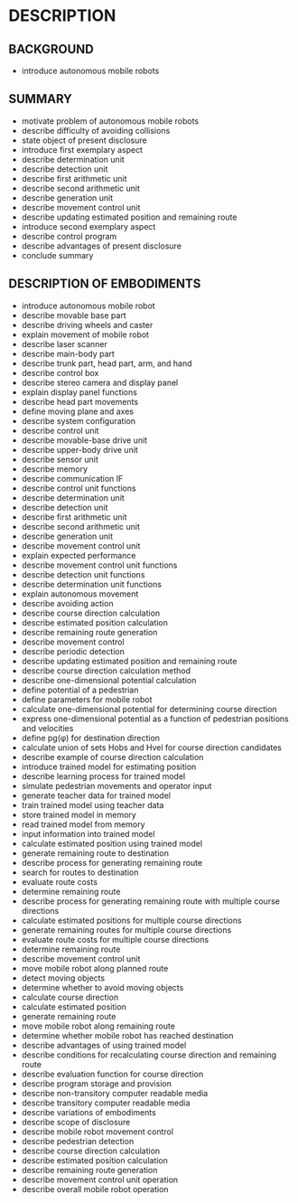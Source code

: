 # DESCRIPTION

## BACKGROUND

- introduce autonomous mobile robots

## SUMMARY

- motivate problem of autonomous mobile robots
- describe difficulty of avoiding collisions
- state object of present disclosure
- introduce first exemplary aspect
- describe determination unit
- describe detection unit
- describe first arithmetic unit
- describe second arithmetic unit
- describe generation unit
- describe movement control unit
- describe updating estimated position and remaining route
- introduce second exemplary aspect
- describe control program
- describe advantages of present disclosure
- conclude summary

## DESCRIPTION OF EMBODIMENTS

- introduce autonomous mobile robot
- describe movable base part
- describe driving wheels and caster
- explain movement of mobile robot
- describe laser scanner
- describe main-body part
- describe trunk part, head part, arm, and hand
- describe control box
- describe stereo camera and display panel
- explain display panel functions
- describe head part movements
- define moving plane and axes
- describe system configuration
- describe control unit
- describe movable-base drive unit
- describe upper-body drive unit
- describe sensor unit
- describe memory
- describe communication IF
- describe control unit functions
- describe determination unit
- describe detection unit
- describe first arithmetic unit
- describe second arithmetic unit
- describe generation unit
- describe movement control unit
- explain expected performance
- describe movement control unit functions
- describe detection unit functions
- describe determination unit functions
- explain autonomous movement
- describe avoiding action
- describe course direction calculation
- describe estimated position calculation
- describe remaining route generation
- describe movement control
- describe periodic detection
- describe updating estimated position and remaining route
- describe course direction calculation method
- describe one-dimensional potential calculation
- define potential of a pedestrian
- define parameters for mobile robot
- calculate one-dimensional potential for determining course direction
- express one-dimensional potential as a function of pedestrian positions and velocities
- define pg(φ) for destination direction
- calculate union of sets Hobs and Hvel for course direction candidates
- describe example of course direction calculation
- introduce trained model for estimating position
- describe learning process for trained model
- simulate pedestrian movements and operator input
- generate teacher data for trained model
- train trained model using teacher data
- store trained model in memory
- read trained model from memory
- input information into trained model
- calculate estimated position using trained model
- generate remaining route to destination
- describe process for generating remaining route
- search for routes to destination
- evaluate route costs
- determine remaining route
- describe process for generating remaining route with multiple course directions
- calculate estimated positions for multiple course directions
- generate remaining routes for multiple course directions
- evaluate route costs for multiple course directions
- determine remaining route
- describe movement control unit
- move mobile robot along planned route
- detect moving objects
- determine whether to avoid moving objects
- calculate course direction
- calculate estimated position
- generate remaining route
- move mobile robot along remaining route
- determine whether mobile robot has reached destination
- describe advantages of using trained model
- describe conditions for recalculating course direction and remaining route
- describe evaluation function for course direction
- describe program storage and provision
- describe non-transitory computer readable media
- describe transitory computer readable media
- describe variations of embodiments
- describe scope of disclosure
- describe mobile robot movement control
- describe pedestrian detection
- describe course direction calculation
- describe estimated position calculation
- describe remaining route generation
- describe movement control unit operation
- describe overall mobile robot operation

